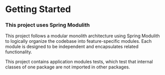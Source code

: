 # Getting Started

### This project uses Spring Modulith

This project follows a modular monolith architecture using Spring Modulith
to logically organize the codebase into feature-specific modules. 
Each module is designed to be independent and encapsulates related functionality.

This project contains application modules tests, which test that internal classes
of one package are not imported in other packages.
